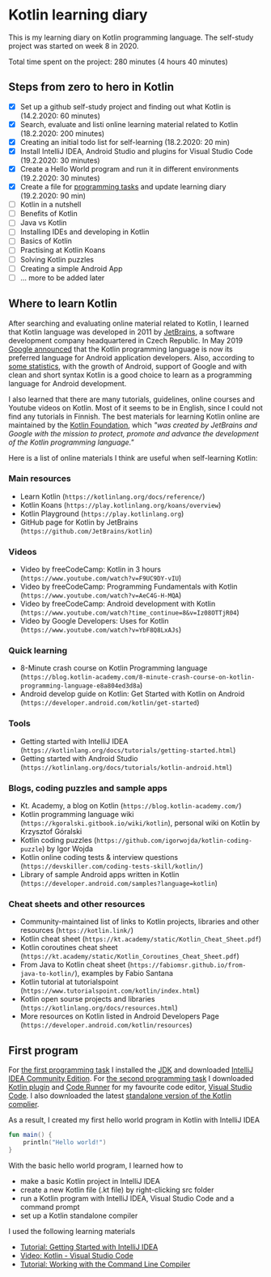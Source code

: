 # Kotlin learning diary

This is my learning diary on Kotlin programming language. The self-study project was started on week 8 in 2020.

Total time spent on the project: 280 minutes (4 hours 40 minutes)

## Steps from zero to hero in Kotlin

- [x] Set up a github self-study project and finding out what Kotlin is (14.2.2020: 60 minutes)
- [x] Search, evaluate and listi online learning material related to Kotlin (18.2.2020: 200 minutes)
- [x] Creating an initial todo list for self-learning (18.2.2020: 20 min)
- [x] Install IntelliJ IDEA, Android Studio and plugins for Visual Studio Code (19.2.2020: 30 minutes)
- [x] Create a Hello World program and run it in different environments (19.2.2020: 30 minutes)
- [x] Create a file for [programming tasks](programming-tasks.md) and update learning diary (19.2.2020: 90 min)
- [ ] Kotlin in a nutshell
- [ ] Benefits of Kotlin
- [ ] Java vs Kotlin
- [ ] Installing IDEs and developing in Kotlin
- [ ] Basics of Kotlin
- [ ] Practising at Kotlin Koans
- [ ] Solving Kotlin puzzles
- [ ] Creating a simple Android App
- [ ] ... more to be added later

## Where to learn Kotlin

After searching and evaluating online material related to Kotlin, I learned that Kotlin language was developed in 2011 by [JetBrains](https://www.jetbrains.com/), a software development company headquartered in Czech Republic. In May 2019 [Google announced](https://techcrunch.com/2019/05/07/kotlin-is-now-googles-preferred-language-for-android-app-development/) that the Kotlin programming language is now its preferred language for Android application developers. Also, according to [some statistics](http://codinginfinite.com/top-programming-languages-2020-stats-surveys), with the growth of Android, support of Google and with clean and short syntax Kotlin is a good choice to learn as a programming language for Android development.

I also learned that there are many tutorials, guidelines, online courses and Youtube videos on Kotlin. Most of it seems to be in English, since I could not find any tutorials in Finnish. The best materials for learning Kotlin online are maintained by the [Kotlin Foundation](https://kotlinlang.org/foundation/kotlin-foundation.html), which *"was created by JetBrains and Google with the mission to protect, promote and advance the development of the Kotlin programming language."*

Here is a list of online materials I think are useful when self-learning Kotlin:

### Main resources

- Learn Kotlin (`https://kotlinlang.org/docs/reference/`)
- Kotlin Koans (`https://play.kotlinlang.org/koans/overview`)
- Kotlin Playground (`https://play.kotlinlang.org`)
- GitHub page for Kotlin by JetBrains (`https://github.com/JetBrains/kotlin`)

### Videos

- Video by freeCodeCamp: Kotlin in 3 hours (`https://www.youtube.com/watch?v=F9UC9DY-vIU`)
- Video by freeCodeCamp: Programming Fundamentals with Kotlin (`https://www.youtube.com/watch?v=AeC4G-H-MQA`)
- Video by freeCodeCamp: Android development with Kotlin (`https://www.youtube.com/watch?time_continue=8&v=Iz08OTTjR04`)
- Video by Google Developers: Uses for Kotlin (`https://www.youtube.com/watch?v=YbF8Q8LxAJs`)

### Quick learning

- 8-Minute crash course on Kotlin Programming language (`https://blog.kotlin-academy.com/8-minute-crash-course-on-kotlin-programming-language-e8a804ed3d8a`)
- Android develop guide on Kotlin: Get Started with Kotlin on Android (`https://developer.android.com/kotlin/get-started`)

### Tools

- Getting started with IntelliJ IDEA (`https://kotlinlang.org/docs/tutorials/getting-started.html`)
- Getting started with Android Studio (`https://kotlinlang.org/docs/tutorials/kotlin-android.html`)

### Blogs, coding puzzles and sample apps

- Kt. Academy, a blog on Kotlin (`https://blog.kotlin-academy.com/`)
- Kotlin programming language wiki (`https://kgoralski.gitbook.io/wiki/kotlin`), personal wiki on Kotlin by Krzysztof Góralski
- Kotlin coding puzzles (`https://github.com/igorwojda/kotlin-coding-puzzle`) by Igor Wojda
- Kotlin online coding tests & interview questions (`https://devskiller.com/coding-tests-skill/kotlin/`)
- Library of sample Android apps written in Kotlin (`https://developer.android.com/samples?language=kotlin`)

### Cheat sheets and other resources

- Community-maintained list of links to Kotlin projects, libraries and other resources (`https://kotlin.link/`)
- Kotlin cheat sheet (`https://kt.academy/static/Kotlin_Cheat_Sheet.pdf`)
- Kotlin coroutines cheat sheet (`https://kt.academy/static/Kotlin_Coroutines_Cheat_Sheet.pdf`)
- From Java to Kotlin cheat sheet (`https://fabiomsr.github.io/from-java-to-kotlin/`), examples by Fabio Santana
- Kotlin tutorial at tutorialspoint (`https://www.tutorialspoint.com/kotlin/index.html`)
- Kotlin open sourse projects and libraries (`https://kotlinlang.org/docs/resources.html`)
- More resources on Kotlin listed in Android Developers Page (`https://developer.android.com/kotlin/resources`)

## First program

For [the first programming task](programming-tasks.md#task-1) I installed the [JDK](https://jdk.java.net/) and downloaded [IntelliJ IDEA Community Edition](https://www.jetbrains.com/idea/). For [the second programming task](programming-tasks.md#task-2) I downloaded [Kotlin plugin](https://marketplace.visualstudio.com/items?itemName=mathiasfrohlich.Kotlin) and [Code Runner](https://marketplace.visualstudio.com/items?itemName=formulahendry.code-runner) for my favourite code editor, [Visual Studio Code](https://code.visualstudio.com/). I also downloaded the latest [standalone version of the Kotlin complier](https://github.com/JetBrains/kotlin/releases/tag/v1.3.61).

As a result, I created my first hello world program in Kotlin with IntelliJ IDEA

```kotlin
fun main() {
    println("Hello world!")
}
```

With the basic hello world program, I learned how to

- make a basic Kotlin project in IntelliJ IDEA
- create a new Kotlin file (.kt file) by right-clicking src folder
- run a Kotlin program with IntelliJ IDEA, Visual Studio Code and a command prompt
- set up a Kotlin standalone compiler

I used the following learning materials

- [Tutorial: Getting Started with IntelliJ IDEA](https://kotlinlang.org/docs/tutorials/getting-started.html)
- [Video: Kotlin - Visual Studio Code](https://www.youtube.com/watch?v=QeVl8fXteI0)
- [Tutorial: Working with the Command Line Compiler](https://kotlinlang.org/docs/tutorials/command-line.html)
